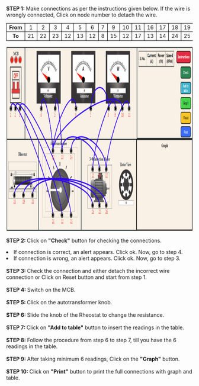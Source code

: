 <b>STEP 1: </b>Make connections as per the instructions given below. If the wire is wrongly connected, Click on node number to detach the wire.<br>
                    
<table style="text-align: center;">
                        <tr>
                            <td style="border:1px solid black;"><b>From</b></td>
                            <td style="border:1px solid black;">1</td>
                            <td style="border:1px solid black;">2</td>
                            <td style="border:1px solid black;">3</td>
                            <td style="border:1px solid black;">4</td>
                            <td style="border:1px solid black;">5</td>
                            <td style="border:1px solid black;">6</td>
                            <td style="border:1px solid black;">7</td>
                            <td style="border:1px solid black;">9</td>
                            <td style="border:1px solid black;">10</td>
                            <td style="border:1px solid black;">11</td>
                            <td style="border:1px solid black;">16</td>
                            <td style="border:1px solid black;">17</td>
                            <td style="border:1px solid black;">18</td>
                            <td style="border:1px solid black;">19</td>
                            <td style="border:1px solid black;">20</td>
                        </tr>
                        <tr>
                            <td style="border:1px solid black;"><b>To</b></td>
                            <td style="border:1px solid black;">21</td>
                            <td style="border:1px solid black;">22</td>
                            <td style="border:1px solid black;">23</td>
                            <td style="border:1px solid black;">12</td>
                            <td style="border:1px solid black;">13</td>
                            <td style="border:1px solid black;">12</td>
                            <td style="border:1px solid black;">8</td>
                            <td style="border:1px solid black;">15</td>
                            <td style="border:1px solid black;">12</td>
                            <td style="border:1px solid black;">17</td>
                            <td style="border:1px solid black;">13</td>
                            <td style="border:1px solid black;">14</td>
                            <td style="border:1px solid black;">24</td>
                            <td style="border:1px solid black;">25</td>
                            <td style="border:1px solid black;">26</td>
                        </tr>
</table>

<img src="images/connec.png" alt="" height="500" width="800">
                    
<b>STEP 2: </b>Click on <b>"Check"</b> button for checking the connections.
<li>If connection is correct, an alert appears. Click ok. Now, go to step 4.</li>
<li>If connection is wrong, an alert appears. Click ok. Now, go to step 3.</li><br>
<b>STEP 3: </b>Check the connection and either detach the incorrect wire connection or Click on Reset button and start from step 1.<br><br>
<b>STEP 4: </b>Switch on the MCB.<br><br>
<b>STEP 5: </b>Click on the autotransformer knob.<br><br>
<b>STEP 6: </b>Slide the knob of the Rheostat to change the resistance.<br><br>
<b>STEP 7: </b>Click on <b>"Add to table"</b> button to insert the readings in the table.<br><br>
<b>STEP 8: </b>Follow the procedure from step 6 to step 7, till you have the 6 readings in the table.<br><br>  
<b>STEP 9: </b>After taking minimum 6 readings, Click on the <b>"Graph"</b> button.<br><br>
<b>STEP 10: </b>Click on <b>"Print"</b> button to print the full connections with graph and table.